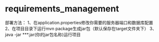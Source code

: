 # requirements_management
部署方法：
1、在application.properties修改你需要的服务器端口和数据库配置
2、在项目目录下运行mvn package生成jar包（默认保存在target文件夹下）
3、java -jar ***.jar(你的jar包名称)运行项目

